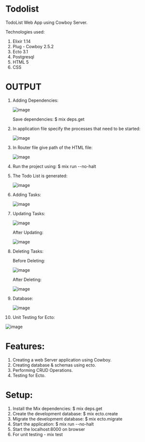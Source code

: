
# Todolist
TodoList Web App using Cowboy Server.

Technologies used:
1) Elixir 1.14 
2) Plug - Cowboy 2.5.2 
3) Ecto 3.1 
4) Postgresql 
5) HTML 5 
6) CSS

# OUTPUT

1) Adding Dependencies:

   ![image](https://user-images.githubusercontent.com/100900392/207044893-602f0491-e129-4109-a3d1-4b33bdca5f83.png)
 
   Save dependencies: $ mix deps.get
 
2) In application file specify the processes that need to be started:

   ![image](https://user-images.githubusercontent.com/100900392/207045497-377cd29c-d88b-47a7-8255-6e9ea5096878.png)

3) In Router file give path of the HTML file:

   ![image](https://user-images.githubusercontent.com/100900392/207045781-2c891337-a9ad-4a08-92a1-4a86328e92a7.png)

4) Run the project using: $ mix run --no-halt

5) The Todo List is generated: 

   ![image](https://user-images.githubusercontent.com/100900392/210222616-a59b48f4-daa0-430d-83f8-3c651191985f.png)

6) Adding Tasks:
   
   ![image](https://user-images.githubusercontent.com/100900392/210243575-87296efd-3580-4e18-b8a6-791e4e926596.png)

7) Updating Tasks:
    
   ![image](https://user-images.githubusercontent.com/100900392/210224655-5014495c-21f1-45e7-97bb-642f6dc12173.png)

    After Updating:
    
   ![image](https://user-images.githubusercontent.com/100900392/210224723-c611d14d-d2ee-4a15-886a-4de95c95dc66.png)
   
8) Deleting Tasks:

   Before Deleting:

   ![image](https://user-images.githubusercontent.com/100900392/210224739-5a2fd4b3-b914-4caf-aa7e-b7ca370b2c6c.png)

   After Deleting:
   
   ![image](https://user-images.githubusercontent.com/100900392/210224778-7aea1b4f-e4c5-43d8-9920-ebce4f0865d7.png)
   
9) Database:

   ![image](https://user-images.githubusercontent.com/100900392/210200166-8120489a-1ec2-479b-abfb-8c9277e178ad.png)
   
10) Unit Testing for Ecto:

   ![image](https://user-images.githubusercontent.com/100900392/207049415-9760dfbd-1b13-4944-b429-aee620965742.png)

# Features:

1) Creating a web Server application using Cowboy.
2) Creating database & schemas using ecto.
3) Performing CRUD Operations.
4) Testing for Ecto.

# Setup:

1) Install the Mix dependencies: $ mix deps.get
2) Create the development database: $ mix ecto.create
3) Migrate the development database: $ mix ecto.migrate
4) Start the application: $ mix run --no-halt
5) Start the localhost:8000 on browser
6) For unit testing - mix test

